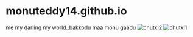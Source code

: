 # monuteddy14.github.io
me my darling my world..bakkodu maa monu gaadu
![chutki2](https://user-images.githubusercontent.com/63353499/78875497-9e0d9100-7a6b-11ea-9a36-9cc1e52af6fa.jpg)
![chutki1](https://user-images.githubusercontent.com/63353499/78875506-a06feb00-7a6b-11ea-99ed-acb511fbe348.jpg)

